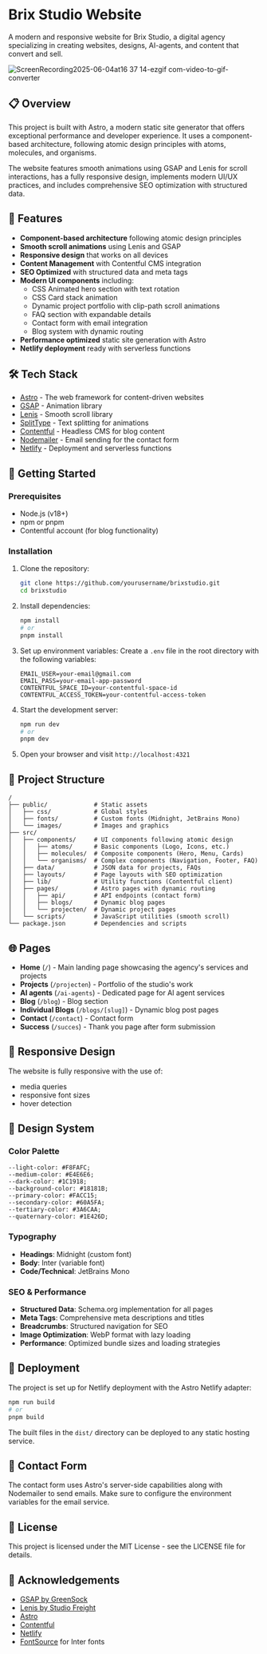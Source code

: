 # Brix Studio Website

A modern and responsive website for Brix Studio, a digital agency specializing in creating websites, designs, AI-agents, and content that convert and sell.

![ScreenRecording2025-06-04at16 37 14-ezgif com-video-to-gif-converter](https://github.com/user-attachments/assets/e06bf592-8c65-4ba5-8761-e8c6c5c9f696)


## 📋 Overview

This project is built with Astro, a modern static site generator that offers exceptional performance and developer experience. It uses a component-based architecture, following atomic design principles with atoms, molecules, and organisms.

The website features smooth animations using GSAP and Lenis for scroll interactions, has a fully responsive design, implements modern UI/UX practices, and includes comprehensive SEO optimization with structured data.

## 🚀 Features

- **Component-based architecture** following atomic design principles
- **Smooth scroll animations** using Lenis and GSAP
- **Responsive design** that works on all devices
- **Content Management** with Contentful CMS integration
- **SEO Optimized** with structured data and meta tags
- **Modern UI components** including:
  - CSS Animated hero section with text rotation
  - CSS Card stack animation
  - Dynamic project portfolio with clip-path scroll animations
  - FAQ section with expandable details
  - Contact form with email integration
  - Blog system with dynamic routing
- **Performance optimized** static site generation with Astro
- **Netlify deployment** ready with serverless functions

## 🛠️ Tech Stack

- [Astro](https://astro.build/) - The web framework for content-driven websites
- [GSAP](https://greensock.com/gsap/) - Animation library
- [Lenis](https://lenis.studiofreight.com/) - Smooth scroll library
- [SplitType](https://github.com/lukePeavey/SplitType) - Text splitting for animations
- [Contentful](https://www.contentful.com/) - Headless CMS for blog content
- [Nodemailer](https://nodemailer.com/) - Email sending for the contact form
- [Netlify](https://www.netlify.com/) - Deployment and serverless functions

## 🔧 Getting Started

### Prerequisites

- Node.js (v18+)
- npm or pnpm
- Contentful account (for blog functionality)

### Installation

1. Clone the repository:
   ```bash
   git clone https://github.com/yourusername/brixstudio.git
   cd brixstudio
   ```

2. Install dependencies:
   ```bash
   npm install
   # or
   pnpm install
   ```

3. Set up environment variables:
   Create a `.env` file in the root directory with the following variables:
   ```
   EMAIL_USER=your-email@gmail.com
   EMAIL_PASS=your-email-app-password
   CONTENTFUL_SPACE_ID=your-contentful-space-id
   CONTENTFUL_ACCESS_TOKEN=your-contentful-access-token
   ```

4. Start the development server:
   ```bash
   npm run dev
   # or
   pnpm dev
   ```

5. Open your browser and visit `http://localhost:4321`

## 📁 Project Structure

```
/
├── public/             # Static assets
│   ├── css/            # Global styles
│   ├── fonts/          # Custom fonts (Midnight, JetBrains Mono)
│   └── images/         # Images and graphics
├── src/
│   ├── components/     # UI components following atomic design
│   │   ├── atoms/      # Basic components (Logo, Icons, etc.)
│   │   ├── molecules/  # Composite components (Hero, Menu, Cards)
│   │   └── organisms/  # Complex components (Navigation, Footer, FAQ)
│   ├── data/           # JSON data for projects, FAQs
│   ├── layouts/        # Page layouts with SEO optimization
│   ├── lib/            # Utility functions (Contentful client)
│   ├── pages/          # Astro pages with dynamic routing
│   │   ├── api/        # API endpoints (contact form)
│   │   ├── blogs/      # Dynamic blog pages
│   │   └── projecten/  # Dynamic project pages
│   └── scripts/        # JavaScript utilities (smooth scroll)
└── package.json        # Dependencies and scripts
```

## 🌐 Pages

- **Home** (`/`) - Main landing page showcasing the agency's services and projects
- **Projects** (`/projecten`) - Portfolio of the studio's work
- **AI agents** (`/ai-agents`) - Dedicated page for AI agent services 
- **Blog** (`/blog`) - Blog section
- **Individual Blogs** (`/blogs/[slug]`) - Dynamic blog post pages
- **Contact** (`/contact`) - Contact form
- **Success** (`/succes`) - Thank you page after form submission

## 📱 Responsive Design

The website is fully responsive with the use of:
- media queries
- responsive font sizes
- hover detection
  
## 🎨 Design System

### Color Palette
```
--light-color: #F8FAFC;
--medium-color: #E4E6E6;
--dark-color: #1C1918;
--background-color: #18181B;
--primary-color: #FACC15;
--secondary-color: #60A5FA;
--tertiary-color: #3A6CAA;
--quaternary-color: #1E426D;
```

### Typography
- **Headings**: Midnight (custom font)
- **Body**: Inter (variable font)
- **Code/Technical**: JetBrains Mono

### SEO & Performance

- **Structured Data**: Schema.org implementation for all pages
- **Meta Tags**: Comprehensive meta descriptions and titles
- **Breadcrumbs**: Structured navigation for SEO
- **Image Optimization**: WebP format with lazy loading
- **Performance**: Optimized bundle sizes and loading strategies

## 🚢 Deployment

The project is set up for Netlify deployment with the Astro Netlify adapter:

```bash
npm run build
# or
pnpm build
```

The built files in the `dist/` directory can be deployed to any static hosting service.

## 📧 Contact Form

The contact form uses Astro's server-side capabilities along with Nodemailer to send emails. 
Make sure to configure the environment variables for the email service.

## 📝 License

This project is licensed under the MIT License - see the LICENSE file for details.

## 🙏 Acknowledgements

- [GSAP by GreenSock](https://greensock.com/gsap/)
- [Lenis by Studio Freight](https://lenis.studiofreight.com/)
- [Astro](https://astro.build/)
- [Contentful](https://contentful.com/)
- [Netlify](https://www.netlify.com/)
- [FontSource](https://fontsource.org/) for Inter fonts

